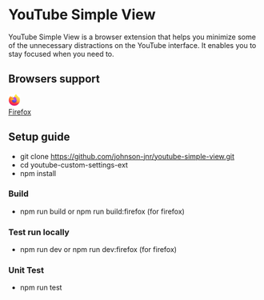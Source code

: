 # YouTube Simple View

YouTube Simple View is a browser extension that helps you minimize some of the unnecessary distractions on the YouTube interface. It enables you to stay focused when you need to.

## Browsers support

[<img src="./assets/firefox_48x48.png" alt="Firefox" width="24px" height="24px" /><br/>Firefox](https://addons.mozilla.org/en-US/firefox/addon/youtube-simple-view/) <br>

## Setup guide

- git clone https://github.com/johnson-jnr/youtube-simple-view.git
- cd youtube-custom-settings-ext
- npm install

### Build
- npm run build or npm run build:firefox (for firefox)

### Test run locally
- npm run dev or npm run dev:firefox (for firefox)

### Unit Test
- npm run test